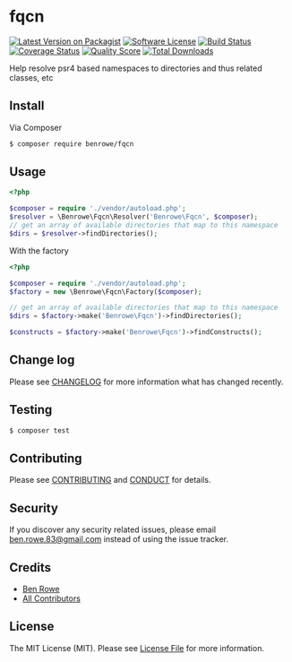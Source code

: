# fqcn

[![Latest Version on Packagist][ico-version]][link-packagist]
[![Software License][ico-license]](LICENSE.md)
[![Build Status][ico-travis]][link-travis]
[![Coverage Status][ico-scrutinizer]][link-scrutinizer]
[![Quality Score][ico-code-quality]][link-code-quality]
[![Total Downloads][ico-downloads]][link-downloads]

Help resolve psr4 based namespaces to directories and thus related classes, etc

## Install

Via Composer

``` bash
$ composer require benrowe/fqcn
```

## Usage

``` php
<?php

$composer = require './vendor/autoload.php';
$resolver = \Benrowe\Fqcn\Resolver('Benrowe\Fqcn', $composer);
// get an array of available directories that map to this namespace
$dirs = $resolver->findDirectories();

```

With the factory

``` php
<?php

$composer = require './vendor/autoload.php';
$factory = new \Benrowe\Fqcn\Factory($composer);

// get an array of available directories that map to this namespace
$dirs = $factory->make('Benrowe\Fqcn')->findDirectories();

$constructs = $factory->make('Benrowe\Fqcn')->findConstructs();

```

## Change log

Please see [CHANGELOG](CHANGELOG.md) for more information what has changed recently.

## Testing

``` bash
$ composer test
```

## Contributing

Please see [CONTRIBUTING](CONTRIBUTING.md) and [CONDUCT](CONDUCT.md) for details.

## Security

If you discover any security related issues, please email ben.rowe.83@gmail.com instead of using the issue tracker.

## Credits

- [Ben Rowe][link-author]
- [All Contributors][link-contributors]

## License

The MIT License (MIT). Please see [License File](LICENSE.md) for more information.

[ico-version]: https://img.shields.io/packagist/v/benrowe/fqcn.svg?style=flat-square
[ico-license]: https://img.shields.io/badge/license-MIT-brightgreen.svg?style=flat-square
[ico-travis]: https://img.shields.io/travis/benrowe/fqcn/master.svg?style=flat-square
[ico-scrutinizer]: https://img.shields.io/scrutinizer/coverage/g/benrowe/fqcn.svg?style=flat-square
[ico-code-quality]: https://img.shields.io/scrutinizer/g/benrowe/fqcn.svg?style=flat-square
[ico-downloads]: https://img.shields.io/packagist/dt/benrowe/fqcn.svg?style=flat-square

[link-packagist]: https://packagist.org/packages/benrowe/fqcn
[link-travis]: https://travis-ci.org/benrowe/fqcn
[link-scrutinizer]: https://scrutinizer-ci.com/g/benrowe/fqcn/code-structure
[link-code-quality]: https://scrutinizer-ci.com/g/benrowe/fqcn
[link-downloads]: https://packagist.org/packages/benrowe/fqcn
[link-author]: https://github.com/benrowe
[link-contributors]: ../../contributors
